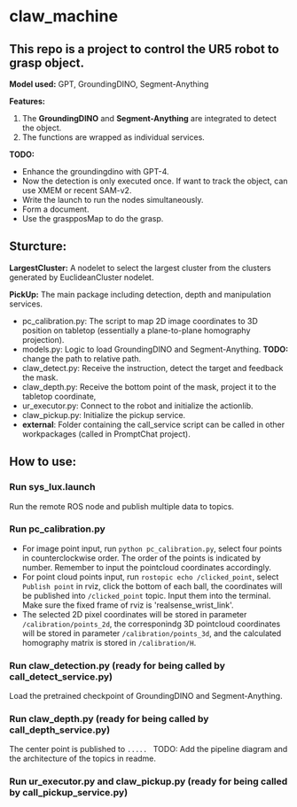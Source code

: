 # claw_machine

## This repo is a project to control the UR5 robot to grasp object. 
**Model used:** 
GPT, GroundingDINO, Segment-Anything

**Features:** 
1. The **GroundingDINO** and **Segment-Anything** are integrated to detect the object.
2. The functions are wrapped as individual services. 

**TODO:**
- Enhance the groundingdino with GPT-4.
- Now the detection is only executed once. If want to track the object, can use XMEM or recent SAM-v2.
- Write the launch to run the nodes simultaneously.
- Form a document.
- Use the graspposMap to do the grasp.


## Sturcture:

**LargestCluster:** A nodelet to select the largest cluster from the clusters generated by EuclideanCluster nodelet.

**PickUp:** The main package including detection, depth and manipulation services.
- pc_calibration.py: The script to map 2D image coordinates to 3D position on tabletop (essentially a plane-to-plane homography projection).
- models.py: Logic to load GroundingDINO and Segment-Anything. **TODO:** change the path to relative path.
- claw_detect.py: Receive the instruction, detect the target and feedback the mask.
- claw_depth.py: Receive the bottom point of the mask, project it to the tabletop coordinate, 
- ur_executor.py: Connect to the robot and initialize the actionlib.
- claw_pickup.py: Initialize the pickup service.
- **external**: Folder containing the call_service script can be called in other workpackages (called in PromptChat project).


## How to use:
### Run sys_lux.launch
Run the remote ROS node and publish multiple data to topics.
### Run pc_calibration.py
 - For image point input, run `python pc_calibration.py`, select four points in counterclockwise order. The order of the points is indicated by number. Remember to input the pointcloud coordinates accordingly.
 - For point cloud points input, run `rostopic echo /clicked_point`, select `Publish point` in rviz, click the bottom of each ball, the coordinates will be published into `/clicked_point` topic. Input them into the terminal. Make sure the fixed frame of rviz is 'realsense_wrist_link'.
 - The selected 2D pixel coordinates will be stored in parameter `/calibration/points_2d`, the corresponindg 3D pointcloud coordinates will be stored in parameter `/calibration/points_3d`, and the calculated homography matrix is stored in `/calibration/H`.
### Run claw_detection.py (ready for being called by call_detect_service.py)
Load the pretrained checkpoint of GroundingDINO and Segment-Anything.

### Run claw_depth.py (ready for being called by call_depth_service.py)
The center point is published to `..... ` TODO: Add the pipeline diagram and the architecture of the topics in readme.

### Run ur_executor.py and claw_pickup.py (ready for being called by call_pickup_service.py)

